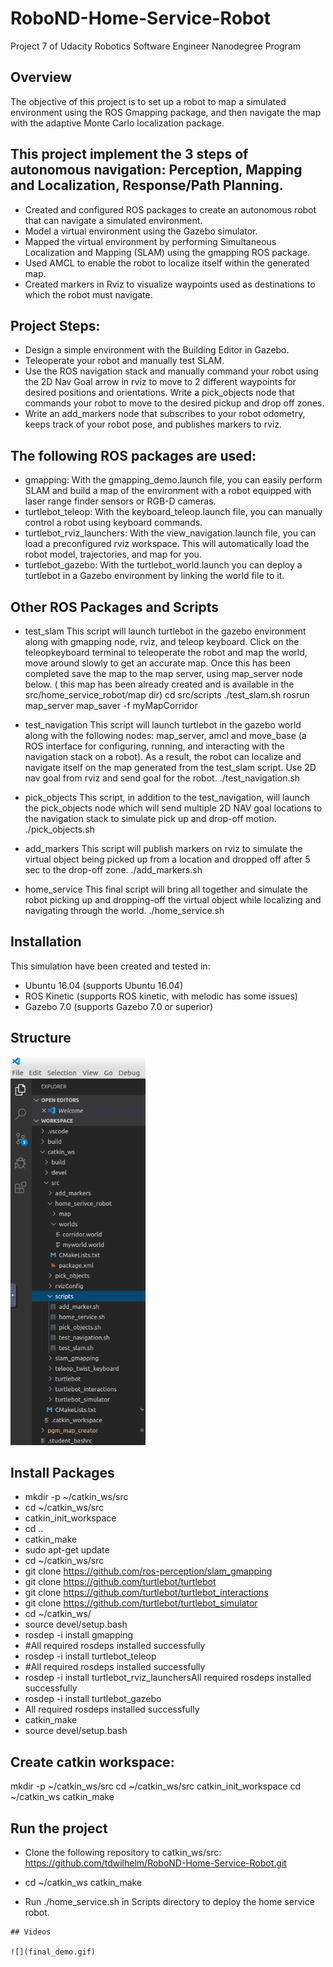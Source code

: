 # RoboND-Home-Service-Robot
Project 7 of Udacity Robotics Software Engineer Nanodegree Program

## Overview 
The objective of this project is to set up a robot to map a simulated environment using the ROS Gmapping package, and then navigate the map with the adaptive Monte Carlo localization package. 

## This project implement the 3 steps of autonomous navigation: Perception, Mapping and Localization, Response/Path Planning.
* Created and configured ROS packages to create an autonomous robot that can navigate a simulated environment.
* Model a virtual environment using the Gazebo simulator.
* Mapped the virtual environment by performing Simultaneous Localization and Mapping (SLAM) using the gmapping ROS package.
* Used AMCL to enable the robot to localize itself within the generated map.
* Created markers in Rviz to visualize waypoints used as destinations to which the robot must navigate.

## Project Steps:
* Design a simple environment with the Building Editor in Gazebo.
* Teleoperate your robot and manually test SLAM.
* Use the ROS navigation stack and manually command your robot using the 2D Nav Goal arrow in rviz to move to 2 different waypoints for desired positions and orientations. Write a pick_objects node that commands your robot to move to the desired pickup and drop off zones.
* Write an add_markers node that subscribes to your robot odometry, keeps track of your robot pose, and publishes markers to rviz.

## The following ROS packages are used:
* gmapping: With the gmapping_demo.launch file, you can easily perform SLAM and build a map of the environment with a robot equipped with laser range finder sensors or RGB-D cameras.
* turtlebot_teleop: With the keyboard_teleop.launch file, you can manually control a robot using keyboard commands.
* turtlebot_rviz_launchers: With the view_navigation.launch file, you can load a preconfigured rviz workspace. This will automatically load the robot model, trajectories, and map for you.
* turtlebot_gazebo: With the turtlebot_world.launch you can deploy a turtlebot in a Gazebo environment by linking the world file to it.

## Other ROS Packages and Scripts
* test_slam
This script will launch turtlebot in the gazebo environment along with gmapping node, rviz, and teleop keyboard. 
Click on the teleopkeyboard terminal to teleoperate the robot and map the world, move around slowly to get an accurate map. Once this has been completed save the map to the map server, using map_server node below. ( this map has been already created and is available in the src/home_service_robot/map dir)
cd src/scripts
./test_slam.sh
rosrun map_server map_saver -f myMapCorridor

* test_navigation
This script will launch turtlebot in the gazebo world along with the following nodes: map_server, amcl and move_base (a ROS interface for configuring, running, and interacting with the navigation stack on a robot).
As a result, the robot can localize and navigate itself on the map generated from the test_slam script. Use 2D nav goal from rviz and send goal for the robot.
./test_navigation.sh

* pick_objects
This script, in addition to the test_navigation, will launch the pick_objects node which will send multiple 2D NAV goal locations to the navigation stack to simulate pick up and drop-off motion.
./pick_objects.sh

* add_markers
This script will publish markers on rviz to simulate the virtual object being picked up from a location and dropped off after 5 sec to the drop-off zone.
./add_markers.sh

* home_service
This final script will bring all together and simulate the robot picking up and dropping-off the virtual object while localizing and navigating through the world.
./home_service.sh

## Installation
This simulation have been created and tested in:

* Ubuntu 16.04 (supports Ubuntu 16.04)
* ROS Kinetic (supports ROS kinetic, with melodic has some issues)
* Gazebo 7.0 (supports Gazebo 7.0 or superior)

## Structure  
 
![Demo](catkin.png) 

## Install Packages
* mkdir -p ~/catkin_ws/src
* cd ~/catkin_ws/src
* catkin_init_workspace
* cd ..
* catkin_make
* sudo apt-get update
* cd ~/catkin_ws/src
* git clone https://github.com/ros-perception/slam_gmapping
* git clone https://github.com/turtlebot/turtlebot
* git clone https://github.com/turtlebot/turtlebot_interactions
* git clone https://github.com/turtlebot/turtlebot_simulator
* cd ~/catkin_ws/
* source devel/setup.bash
* rosdep -i install gmapping
* #All required rosdeps installed successfully
* rosdep -i install turtlebot_teleop
* #All required rosdeps installed successfully
* rosdep -i install turtlebot_rviz_launchersAll required rosdeps installed successfully
* rosdep -i install turtlebot_gazebo
* All required rosdeps installed successfully
* catkin_make
* source devel/setup.bash

## Create catkin workspace:
mkdir -p ~/catkin_ws/src
cd ~/catkin_ws/src
catkin_init_workspace
cd ~/catkin_ws catkin_make

## Run the project
* Clone the following repository to catkin_ws/src:
https://github.com/tdwilhelm/RoboND-Home-Service-Robot.git

* cd ~/catkin_ws catkin_make

* Run ./home_service.sh in Scripts directory to deploy the home service robot.
```  
## Videos  
 
![](final_demo.gif)